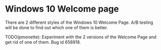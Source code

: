# Windows 10 Welcome page

There are 2 different styles of the Windows 10 Welcome Page. A/B testing will
be done to find out which one of them is better.

TODO(pmonette): Experiment with the 2 versions of the Welcome Page and
get rid of one of them. Bug id 658918.
